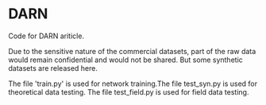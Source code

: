 # DARN
Code for DARN ariticle.

Due to the sensitive nature of the commercial datasets, part of the raw data would remain confidential and would not be shared. But some synthetic datasets are released here.

The file 'train.py' is used for network training.The file test_syn.py is used for theoretical data testing. The file test_field.py is used for field data testing.
